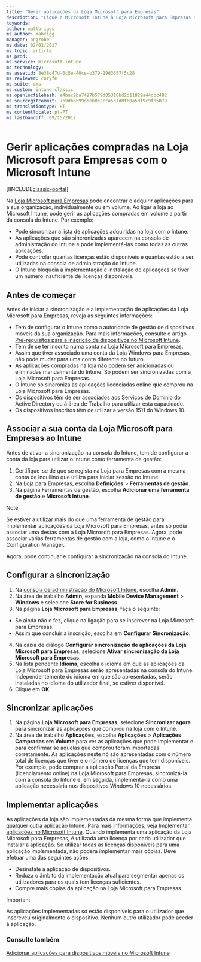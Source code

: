 ```yaml
---
title: "Gerir aplicações da Loja Microsoft para Empresas"
description: "Ligue o Microsoft Intune à Loja Microsoft para Empresas se quiser gerir e implementar aplicações compradas em volume a partir da consola do Intune"
keywords: 
author: mattbriggs
ms.author: mabrigg
manager: angrobe
ms.date: 02/02/2017
ms.topic: article
ms.prod: 
ms.service: microsoft-intune
ms.technology: 
ms.assetid: 8e38d47d-0c5e-40ce-b379-29d3657f5c28
ms.reviewer: coryfe
ms.suite: ems
ms.custom: intune-classic
ms.openlocfilehash: e4bac9ba7497b579d05318bd2d11829a44dbc482
ms.sourcegitcommit: 769db6599d5eb0e2cca537d0f60a5df9c9f05079
ms.translationtype: HT
ms.contentlocale: pt-PT
ms.lasthandoff: 09/15/2017
---
```

# <a name="manage-apps-you-purchased-from-the-microsoft-store-for-business-with-microsoft-intune"></a>Gerir aplicações compradas na Loja Microsoft para Empresas com o Microsoft Intune

[!INCLUDE[classic-portal](../includes/classic-portal.md)]

Na [Loja Microsoft para Empresas](https://www.microsoft.com/business-store) pode encontrar e adquirir aplicações para a sua organização, individualmente ou em volume. Ao ligar a loja ao Microsoft Intune, pode gerir as aplicações compradas em volume a partir da consola do Intune. Por exemplo:
* Pode sincronizar a lista de aplicações adquiridas na loja com o Intune.
* As aplicações que são sincronizadas aparecem na consola de administração do Intune e pode implementá-las como todas as outras aplicações.
* Pode controlar quantas licenças estão disponíveis e quantas estão a ser utilizadas na consola de administração do Intune.
* O Intune bloqueia a implementação e instalação de aplicações se tiver um número insuficiente de licenças disponíveis.

## <a name="before-you-start"></a>Antes de começar
Antes de iniciar a sincronização e a implementação de aplicações da Loja Microsoft para Empresas, reveja as seguintes informações:
* Tem de configurar o Intune como a autoridade de gestão de dispositivos móveis da sua organização. Para mais informações, consulte o artigo [Pré-requisitos para a inscrição de dispositivos no Microsoft Intune](prerequisites-for-enrollment.md).
* Tem de se ter inscrito numa conta na Loja Microsoft para Empresas.
* Assim que tiver associado uma conta da Loja Windows para Empresas, não pode mudar para uma conta diferente no futuro.
* As aplicações compradas na loja não podem ser adicionadas ou eliminadas manualmente do Intune. Só podem ser sincronizadas com a Loja Microsoft para Empresas.
* O Intune só sincroniza as aplicações licenciadas online que comprou na Loja Microsoft para Empresas.
* Os dispositivos têm de ser associados aos Serviços de Domínio do Active Directory ou à área de Trabalho para utilizar esta capacidade.
* Os dispositivos inscritos têm de utilizar a versão 1511 do Windows 10.

## <a name="associate-your-microsoft-store-for-business-account-with-intune"></a>Associar a sua conta da Loja Microsoft para Empresas ao Intune
Antes de ativar a sincronização na consola do Intune, tem de configurar a conta da loja para utilizar o Intune como ferramenta de gestão:
1. Certifique-se de que se regista na Loja para Empresas com a mesma conta de inquilino que utiliza para iniciar sessão no Intune.
2. Na Loja para Empresas, escolha **Definições** > **Ferramentas de gestão**.
3. Na página Ferramentas de gestão, escolha **Adicionar uma ferramenta de gestão** e **Microsoft Intune**.

> [!NOTE]
> Se estiver a utilizar mais do que uma ferramenta de gestão para implementar aplicações da Loja Microsoft para Empresas, antes só podia associar uma destas com a Loja Microsoft para Empresas. Agora, pode associar várias ferramentas de gestão com a loja, como o Intune e o Configuration Manager.

Agora, pode continuar e configurar a sincronização na consola do Intune.

## <a name="configure-synchronization"></a>Configurar a sincronização

1. Na [consola de administração do Microsoft Intune](https://manage.microsoft.com), escolha **Admin**.
2. Na área de trabalho **Admin**, expanda **Mobile Device Management** > **Windows** e selecione **Store for Business**.
3. Na página **Loja Microsoft para Empresas**, faça o seguinte:
 * Se ainda não o fez, clique na ligação para se inscrever na Loja Microsoft para Empresas.
 * Assim que concluir a inscrição, escolha em **Configurar Sincronização**.
4. Na caixa de diálogo **Configurar sincronização de aplicações da Loja Microsoft para Empresas**, selecione **Ativar sincronização da Loja Microsoft para Empresas**.
5. Na lista pendente **Idioma**, escolha o idioma em que as aplicações da Loja Microsoft para Empresas serão apresentadas na consola do Intune. Independentemente do idioma em que são apresentadas, serão instaladas no idioma do utilizador final, se estiver disponível.
6. Clique em **OK**.

## <a name="synchronize-apps"></a>Sincronizar aplicações

1. Na página **Loja Microsoft para Empresas**, selecione **Sincronizar agora** para sincronizar as aplicações que comprou na loja com o Intune.
2. Na área de trabalho **Aplicações**, escolha **Aplicações** > **Aplicações Compradas em Volume** para ver as aplicações que pode implementar e para confirmar se aquelas que comprou foram importadas corretamente. As aplicações neste nó são apresentadas com o número total de licenças que tiver e o número de licenças que tem disponíveis.
Por exemplo, pode comprar a aplicação Portal da Empresa (licenciamento online) na Loja Microsoft para Empresas, sincronizá-la com a consola do Intune e, em seguida, implementá-la como uma aplicação necessária nos dispositivos Windows 10 necessários. 


## <a name="deploy-apps"></a>Implementar aplicações

As aplicações da loja são implementadas da mesma forma que implementa qualquer outra aplicação Intune. Para mais informações, veja [Implementar aplicações no Microsoft Intune](deploy-apps-in-microsoft-intune.md).
Quando implementa uma aplicação da Loja Microsoft para Empresas, é utilizada uma licença por cada utilizador que instalar a aplicação. Se utilizar todas as licenças disponíveis para uma aplicação implementada, não poderá implementar mais cópias. Deve efetuar uma das seguintes ações:
* Desinstale a aplicação de dispositivos.
* Reduza o âmbito da implementação atual para segmentar apenas os utilizadores para os quais tem licenças suficientes.
* Compre mais cópias da aplicação na Loja Microsoft para Empresas.

> [!Important]
> As aplicações implementadas só estão disponíveis para o utilizador que inscreveu originalmente o dispositivo. Nenhum outro utilizador pode aceder à aplicação.


### <a name="see-also"></a>Consulte também
[Adicionar aplicações para dispositivos móveis no Microsoft Intune](add-apps-for-mobile-devices-in-microsoft-intune.md)
